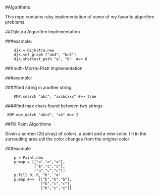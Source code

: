 #Algorithms 

  This repo contains ruby implementation of some of my favorite algorithm problems.


##Dijkstra Algorithm Implementation

###example: 

        djk = Dijkstra.new 
        djk.set_graph ["ab4", "bc5"]
        djk.shortest_path "a", "b"  #=> 8

##Knuth-Morris-Pratt Implementation

###example: 
 
####find string in another string  

        KMP.search "abc", "xxabcxxx" #=> true

####find max chars found between two strings

	 KMP.max_match "abcd", "ab" #=> 2


##Fill Paint Algorithms

Given a screen (2d array) of colors, a point and a new color, fill in the surrouding area util the color changes from the original color

###example 

        p = Paint.new 
        p.map = [["a","a","a"], 
                 ["a","c","c"],
                 ["a","c","c"]]
        p.fill 0, 0, "b", "a"
        p.map #=>  [["b","b","b"], 
                    ["b","c","c"],
                    ["b","c","c"]]

        



